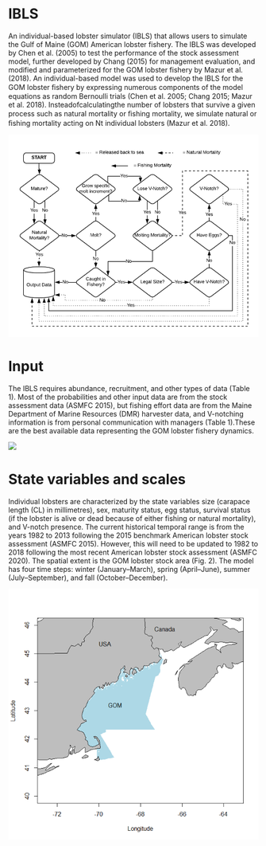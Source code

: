 # IBLS
An individual-based lobster simulator (IBLS) that allows users to simulate the Gulf of Maine (GOM) American lobster fishery. The IBLS was developed by Chen et al. (2005) to test the performance of the stock assessment model, further developed by Chang (2015) for management evaluation, and modified and parameterized for the GOM lobster fishery by Mazur et al. (2018). An individual-based model was used to develop the IBLS for the GOM lobster ﬁshery by expressing numerous components of the model equations as random Bernoulli trials (Chen et al. 2005; Chang 2015; Mazur et al. 2018). Insteadofcalculatingthe number of lobsters that survive a given process such as natural mortality or ﬁshing mortality, we simulate natural or ﬁshing mortality acting on Nt individual lobsters (Mazur et al. 2018). 

![](Figure%201.png)

# Input
The IBLS requires abundance, recruitment, and other types of data (Table 1). Most of the probabilities and other input data are from the stock assessment data (ASMFC 2015), but fishing effort data are from the Maine Department of Marine Resources (DMR) harvester data, and V-notching information is from personal communication with managers (Table 1).These are the best available data representing the GOM lobster fishery dynamics.

![](Table1.png)

# State variables and scales
Individual lobsters are characterized by the state variables size (carapace length (CL) in millimetres), sex, maturity status, egg status, survival status (if the lobster is alive or dead because of either fishing or natural mortality), and V-notch presence. The current historical temporal range is from the years 1982 to 2013 following the 2015 benchmark American lobster stock assessment (ASMFC 2015). However, this will need to be updated to 1982 to 2018 following the most recent American lobster stock assessment (ASMFC 2020). The spatial extent is the GOM lobster stock area (Fig. 2). The model has four time steps: winter (January–March), spring (April–June), summer (July–September), and fall (October–December).

![](Figure%202.png)

